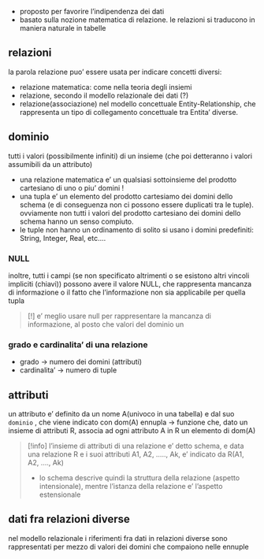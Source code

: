 - proposto per favorire l’indipendenza dei dati
- basato sulla nozione matematica di relazione. le relazioni si traducono in maniera naturale in tabelle
## relazioni
la parola relazione puo’ essere usata per indicare concetti diversi:
- relazione matematica: come nella teoria degli insiemi
- relazione, secondo il modello relazionale dei dati (?)
- relazione(associazione) nel modello concettuale Entity-Relationship, che rappresenta un tipo di collegamento concettuale tra Entita’ diverse.
## dominio
tutti i valori (possibilmente infiniti) di un insieme (che poi detteranno i valori assumibili da un attributo)
- una relazione matematica e’ un qualsiasi sottoinsieme del prodotto cartesiano di uno o piu’ domini !
- una tupla e’ un elemento del prodotto cartesiamo dei domini dello schema (e di conseguenza non ci possono essere duplicati tra le tuple). ovviamente non tutti i valori del prodotto cartesiano dei domini dello schema hanno un senso compiuto.
- le tuple non hanno un ordinamento
di solito si usano i domini predefiniti: String, Integer, Real, etc….
### NULL
inoltre, tutti i campi (se non specificato altrimenti o se esistono altri vincoli impliciti (chiavi)) possono avere il valore NULL, che rappresenta mancanza di informazione o il fatto che l’informazione non sia applicabile per quella tupla
>[!] e’ meglio usare null per rappresentare la mancanza di informazione, al posto che valori del dominio un
### grado e cardinalita’ di una relazione
- grado → numero dei domini (attributi)
- cardinalita’ → numero di tuple
## attributi
un attributo e’ definito da un nome A(univoco in una tabella) e dal suo `dominio` , che viene indicato con dom(A)
ennupla → funzione che, dato un insieme di attributi R, associa ad ogni attributo A in R un elemento di dom(A)
>[!info] 
>l’insieme di attributi di una relazione e’ detto schema, e data una relazione R e i suoi attributi A1, A2, ….., Ak, e’ indicato da R(A1, A2, …., Ak)
>- lo schema descrive quindi la struttura della relazione (aspetto intensionale), mentre l’istanza della relazione e’ l’aspetto estensionale

## dati fra relazioni diverse
nel modello relazionale i riferimenti fra dati in relazioni diverse sono rappresentati per mezzo di valori dei domini che compaiono nelle ennuple

